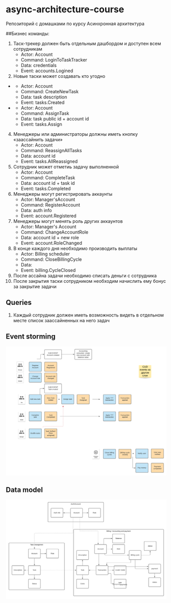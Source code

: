 # async-architecture-course

Репозиторий с домашками по курсу Асинхронная архитектура


##Бизнес команды:

1. Таск-трекер должен быть отдельным дашбордом и доступен всем сотрудникам
    - Actor: Account
    - Command: LoginToTaskTracker
    - Data: credentials
    - Event: accounts.Logined
2. Новые таски может создавать кто угодно 
  -
    - Actor: Account
    - Command: CreateNewTask
    - Data: task description
    - Event: tasks.Created
-
    - Actor: Account
    - Command: AssignTask
    - Data: task public id + account id
    - Event: tasks.Assign

4. Менеджеры или администраторы должны иметь кнопку «заассайнить задачи»
    - Actor: Account
    - Command: ReassignAllTasks
    - Data: account id
    - Event: tasks.AllReassigned
5. Сотрудник может отметиь задачу выполненной
    - Actor: Account
    - Command: CompleteTask
    - Data: account id + task id
    - Event: tasks.Completed
6. Менеджеры могут регистрировать аккаунты
    - Actor: Manager'sAccount
    - Command: RegisterAccount
    - Data: auth info
    - Event: account.Registered
7. Менеджеры могут менять роль других аккаунтов
    - Actor: Manager's Account
    - Command: ChangeAccountRole
    - Data: account id + new role
    - Event: account.RoleChanged
8. В конце каждого дня необходимо производить выплаты
    - Actor: Billing scheduler
    - Command: CloseBillingCycle
    - Data: 
    - Event: billing.CycleClosed
9. После ассайна задачи необходимо списать деньги с сотрудника
10. После закрытия таски сотрудником необходим начислить ему бонус за закрытие задачи
    


## Queries
1. Каждый сотрудник должен иметь возможность видеть в отдельном месте список заассайненных на него задач 

## Event storming
![Alt text](./event_storming.png)

## Data model 
![Alt text](./data_model.png)
